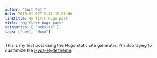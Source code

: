 ```yaml
---
author: "Curt Poff"
date: 2019-01-02T12:47:13-07:00
linktitle: My first Hugo post
title: "My first Hugo post"
categories: [ "website" ]
tags: ["dev", "Hugo"]
---
```


This is my first post using the Hugo static site generator. I'm also trying to customize the [Hyde-Hyde theme](https://themes.gohugo.io/theme/hyde-hyde/).
